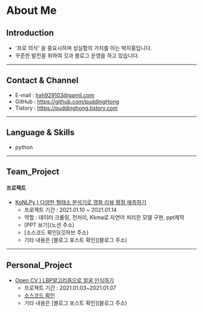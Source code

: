 # About Me
## Introduction
- '프로 의식' 을 중요시하며 성실함의 가치를 아는 박지홍입니다.
- 꾸준한 발전을 위하여 깃과 블로그 운영을 하고 있습니다.
---
## Contact & Channel
- E-mail : hxh929103@gamil.com
- GitHub : <https://github.com/puddingHong>
- Tistory : <https://puddinghong.tistory.com>
---
## Language & Skills
- python
---
## Team_Project
#### 프로젝트
* [KoNLPy ) 다양한 형태소 분석기로 영화 리뷰 평점 예측하기 ](https://jolly-cactus-19f.notion.site/KoNLPy-e74703a1185a4adc953923c46754a515)
    * 프로젝트 기간 : 2021.01.10 ~ 2021.01.14
    * 역할 : 데이터 크롤링, 전처리, Kkma로 자연어 처리한 모델 구현, ppt제작
    * [PPT 보기](노션 주소)
    * [소스코드 확인](깃허브 주소)
    * 기타 내용은 [블로그 포스트 확인](블로그 주소)
---
## Personal_Project
* [ Open CV ) LBP알고리즘으로 얼굴 인식하기 ](https://jolly-cactus-19f.notion.site/LBP-1fb32c9ed0bc42cd85e3d25e262808e8)
    * 프로젝트 기간 : 2021.01.03~2021.01.07
    * [소스코드 확인](https://github.com/puddingHong/LBP.git)
    * 기타 내용은 [블로그 포스트 확인](블로그 주소)
